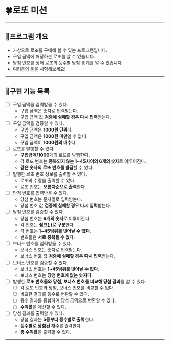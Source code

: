 # 🍀로또 미션

---

## 📁프로그램 개요
- 가상으로 로또를 구매해 볼 수 있는 프로그램입니다.
- 구입 금액에 해당하는 로또를 살 수 있습니다.
- 당첨 번호를 정해 로또의 등수별 당첨 통계를 알 수 있습니다.
- 여러분의 운을 시험해보세요!

---

## 📒구현 기능 목록
- [ ] 구입 금액을 입력받을 수 있다.
  - 구입 금액은 숫자로 입력받는다.
  - 구입 금액 값 **검증에 실패할 경우 다시 입력**받는다.
- [ ] 구입 금액을 검증할 수 있다.
  - 구입 금액은 **1000원 단위**다.
  - 구입 금액은 **1000원 미만**일 수 없다.
  - 구입 금액이 **1000원의 배수**다.
- [ ] 로또를 발행할 수 있다.
  - **구입금액/1000**개의 로또를 발행한다.
  - 각 로또 번호는 **중복되지 않는 1~45사이의 6개의 숫자**로 이루어진다.
  - **같은 숫자의 로또 번호를 발급**할 수 있다.
- [ ] 발행한 로또 번호 정보를 출력할 수 있다.
  - 로또의 수량을 출력할 수 있다.
  - 로또 번호는 **오름차순으로 출력**한다.
- [ ] 당첨 번호를 입력받을 수 있다.
  - 당첨 번호는 문자열로 입력받는다.
  - 당첨 번호 값 **검증에 실패할 경우 다시 입력**받는다.
- [ ] 당첨 번호를 검증할 수 있다.
  - 당첨 번호는 **6개의 숫자**로 이루어진다.
  - 각 번호는 **쉼표(,)로 구분**한다.
  - 각 번호는 **1~45범위를 벗어날 수 없다**.
  - 번호들은 **서로 중복될 수 없다**.
- [ ] 보너스 번호를 입력받을 수 있다.
  - 보너스 번호는 숫자로 입력받는다.
  - 보너스 번호 값 **검증에 실패할 경우 다시 입력**받는다.
- [ ] 보너스 번호를 검증할 수 있다.
  - 보너스 번호는 **1~45범위를 벗어날 수 없다**.
  - 보너스 번호는 **당첨 번호에 없는 숫자다**. 
- [ ] 발행한 **로또 번호들와 당첨, 보너스 번호를 비교해 당첨 결과**를 알 수 있다.
  - [ ] 각 로또 번호와 당첨, 보너스 번호를 비교할 수 있다.
  - [ ] 비교한 결과를 등수로 변환할 수 있다.
  - [ ] 등수 결과를 종합하여 당첨 금액으로 변환할 수 있다.
  - [ ] **수익률**을 계산할 수 있다.
- [ ] 당첨 결과를 출력할 수 있다.
  - 당첨 결과는 **5등부터 등수별로 출력**한다.
  - **등수별로 당첨된 개수**를 출력한다.
  - **총 수익률**을 출력할 수 있다.

---
